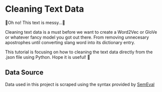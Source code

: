 # Cleaning Text Data 

🧹Oh no! This text is messy...🧹

Cleaning text data is a must before we want to create a Word2Vec or GloVe or whatever fancy model you got out there. From removing unnecesary apostrophes until converting slang word into its dictionary entry. 

This tutorial is focusing on how to cleaning the text data directly from the .json file using Python. Hope it is useful! 🙏

## Data Source
Data used in this project is scraped using the syntax provided by [SemEval](http://alt.qcri.org/semeval2017/task5/) 

